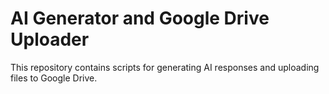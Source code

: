 # AI Generator and Google Drive Uploader

This repository contains scripts for generating AI responses and uploading files to Google Drive.
